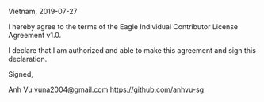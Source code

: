 Vietnam, 2019-07-27

I hereby agree to the terms of the Eagle Individual Contributor License
Agreement v1.0.

I declare that I am authorized and able to make this agreement and sign this
declaration.

Signed,

Anh Vu  <vuna2004@gmail.com> https://github.com/anhvu-sg
